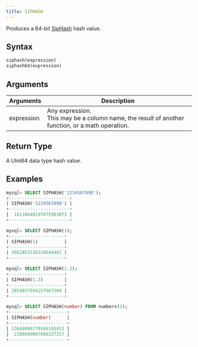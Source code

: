 ```yaml
---
title: SIPHASH
---
```


Produces a 64-bit [SipHash](https://131002.net/siphash) hash value.

## Syntax

```sql
siphash(expression)
siphash64(expression)
```

## Arguments

| Arguments   | Description |
| ----------- | ----------- |
| expression  | Any expression. <br /> This may be a column name, the result of another function, or a math operation.

## Return Type

A UInt64 data type hash value.


## Examples

```sql
mysql> SELECT SIPHASH('1234567890');
+-----------------------+
| SIPHASH('1234567890') |
+-----------------------+
|  18110648197875983073 |
+-----------------------+

mysql> SELECT SIPHASH(1);
+---------------------+
| SIPHASH(1)          |
+---------------------+
| 4952851536318644461 |
+---------------------+

mysql> SELECT SIPHASH(1.2);
+---------------------+
| SIPHASH(1.2)        |
+---------------------+
| 2854037594257667269 |
+---------------------+

mysql> SELECT SIPHASH(number) FROM numbers(2);
+----------------------+
| SIPHASH(number)      |
+----------------------+
| 13646096770106105413 |
|  2206609067086327257 |
+----------------------+

```
